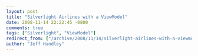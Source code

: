```yaml
---
layout: post
title: "Silverlight Airlines with a ViewModel"
date: 2008-11-14 22:22:45 -0800
comments: true
tags: ["Silverlight", "ViewModel"]
redirect_from: ["/archive/2008/11/14/silverlight-airlines-with-a-viewmodel.aspx/"]
author: "Jeff Handley"
---
```


